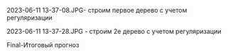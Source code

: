 2023-06-11 13-37-08.JPG- строим первое дерево с учетом регуляризации

2023-06-11 13-37-28.JPG - строим 2е дерево с учетом регуляризации

Final-Итоговый прогноз 
